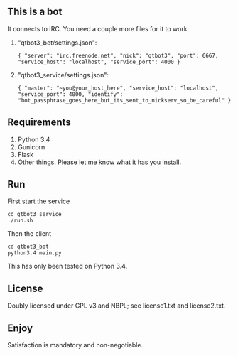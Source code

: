 ## This is a bot
It connects to IRC. You need a couple more files for it to work.

1. "qtbot3_bot/settings.json":

    `{
    "server": "irc.freenode.net",
    "nick": "qtbot3",
    "port": 6667,
    "service_host": "localhost",
    "service_port": 4000
    }`

2. "qtbot3_service/settings.json":

    `{
        "master": "~you@your_host_here",
        "service_host": "localhost",
        "service_port": 4000,
        "identify": "bot_passphrase_goes_here_but_its_sent_to_nickserv_so_be_careful"
    }`


## Requirements
1. Python 3.4
2. Gunicorn
3. Flask
4. Other things. Please let me know what it has you install.


## Run
First start the service

    cd qtbot3_service
    ./run.sh

Then the client

    cd qtbot3_bot
    python3.4 main.py

This has only been tested on Python 3.4.


## License
Doubly licensed under GPL v3 and NBPL; see license1.txt and license2.txt.


## Enjoy
Satisfaction is mandatory and non-negotiable.
